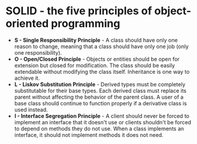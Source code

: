 # SOLID - the five principles of object-oriented programming

- **S - Single Responsibility Principle** - A class should have only one reason to change, meaning that a class should have only one job (only one responsibility). 
- **O - Open/Closed Principle** - Objects or entities should be open for extension but closed for modification. The class should be easily extendable without modifying the class itself. Inheritance is one way to achieve it.
- **L - Liskov Substitution Principle** - Derived types must be completely substitutable for their base types. Each derived class must replace its parent without affecting the behavior of the parent class. A user of a base class should continue to function properly if a derivative class is used instead.
- **I - Interface Segregation Principle** - A client should never be forced to implement an interface that it doesn't use or clients shouldn't be forced to depend on methods they do not use. When a class implements an interface, it should not implement methods it does not need.

